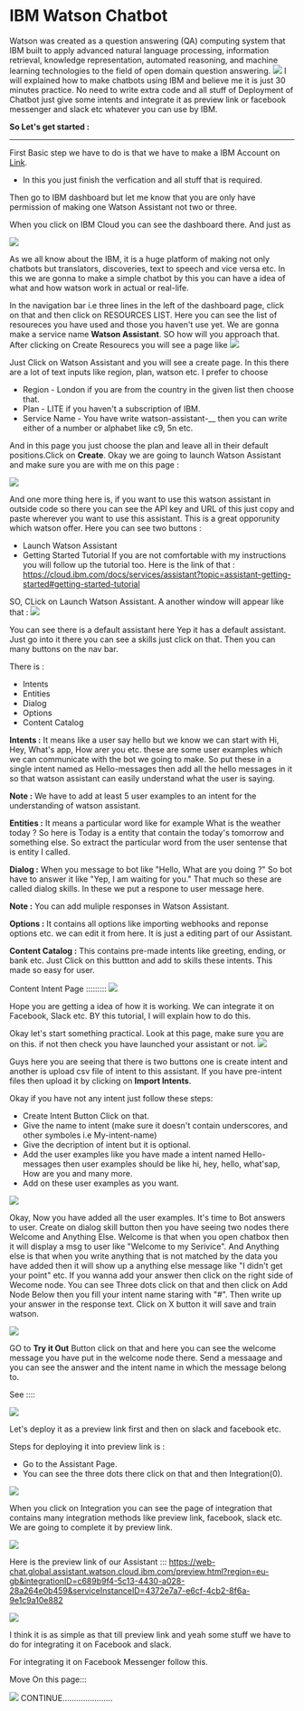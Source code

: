 # IBM Watson Chatbot

Watson was created as a question answering (QA) computing system that IBM built to apply advanced natural language processing, information retrieval, knowledge representation, automated reasoning, and machine learning technologies to the field of open domain question answering.
![](images/IBM.jpg)
I will explained how to make chatbots using IBM and believe me it is just 30 minutes practice. No need to write extra code and all stuff of Deployment of Chatbot just give some intents and integrate it as preview link or facebook messenger and slack etc whatever you can use by IBM.

**So Let's get started :**
_______________
First Basic step we have to do is that we have to make a IBM Account on [Link](https://cloud.ibm.com/).
* In this you just finish the verfication and all stuff that is required.

Then go to IBM dashboard but let me know that you are only have permission of making one Watson Assistant not two or three. 

When you click on IBM Cloud you can see the dashboard there. And just as 

![](images/Dashboard.PNG)

As we all know about the IBM, it is a huge platform of making not only chatbots but translators, discoveries, text to speech and vice versa etc.
In this we are gonna to make a simple chatbot by this you can have a idea of what and how watson work in actual or real-life.

In the navigation bar i.e three lines in the left of the dashboard page, click on that and then click on RESOURCES LIST. Here you can see the list of resoureces you have used and those you haven't use yet. We are gonna make a service name **Watson Assistant**. SO how will you approach that.
After clicking on Create Resourecs you will see a page like 
![](images/Catalog.PNG)

Just Click on Watson Assistant and you will see a create page. In this there are a lot of text inputs like region, plan, watson etc.
I prefer to choose 
* Region - London if you are from the country in the given list then choose that.
* Plan - LITE if you haven't a subscription of IBM.
* Service Name - You have write watson-assistant-__ then you can write either of a number or alphabet like c9, 5n etc.

And in this page you just choose the plan and leave all in their default positions.Click on **Create**. Okay we are going to launch Watson Assistant and make sure you are with me on this page :

![](images/Assistant-Launch.PNG)

And one more thing here is, if you want to use this watson assistant in outside code so there you can see the API key and URL of this just copy and paste wherever you want to use this assistant. This is a great opporunity which watson offer.
Here you can see two buttons :
* Launch Watson Assistant
* Getting Started Tutorial
If you are not comfortable with my instructions you will follow up the tutorial too. Here is the link of that : https://cloud.ibm.com/docs/services/assistant?topic=assistant-getting-started#getting-started-tutorial

SO, CLick on Launch Watson Assistant. A another window will appear like that :
![](images/Default-Assistant.PNG)

You can see there is a default assistant here Yep it has a default assistant. Just go into it there you can see a skills just click on that.
Then you can many buttons on the nav bar.

There is :
* Intents
* Entities
* Dialog
* Options
* Content Catalog

**Intents :** It means like a user say hello but we know we can start with Hi, Hey, What's app, How arer you etc. these are some user examples which we can communicate with the bot we going to make. So put these in a single intent named as Hello-messages then add all the hello messages in it so that watson assistant can easily understand what the user is saying. 

**Note :** We have to add at least 5 user examples to an intent for the understanding of watson assistant.

**Entities :** It means a particular word like for example What is the weather today ? So here is Today is a entity that contain the today's tomorrow and something else. So extract the particular word from the user sentense that is entity I called. 

**Dialog :** When you message to bot like "Hello, What are you doing ?" So bot have to answer it like "Yep, I am waiting for you." That much so these are called dialog skills. In these we put a respone to user message here.

**Note :** You can add muliple responses in Watson Assistant. 

**Options :** It contains all options like importing webhooks and reponse options etc. we can edit it from here. It is just a editing part of our Assistant.

**Content Catalog :** This contains pre-made intents like greeting, ending, or bank etc. 
Just Click on this buttton and add to skills these intents. This made so easy for user.

Content Intent Page :::::::::
![](images/Content-Intent.PNG)

Hope you are getting a idea of how it is working. We can integrate it on Facebook, Slack etc.
BY this tutorial, I will explain how to do this.

Okay let's start something practical. 
Look at this page, make sure you are on this. if not then check you have launched your assistant or not.
![](images/skills-page.PNG)

Guys here you are seeing that there is two buttons one is create intent and another is upload csv file of intent to this assistant.
If you have pre-intent files then upload it by clicking on **Import Intents**.

Okay if you have not any intent just follow these steps:
* Create Intent Button Click on that.
* Give the name to intent (make sure it doesn't contain underscores, and other symboles i.e My-intent-name)
* Give the decription of intent but it is optional.
* Add the user examples like you have made a intent named Hello-messages then user examples should be like hi, hey, hello, what'sap, How are you and many more.
* Add on these user examples as you want.

![](images/Make-Intent.PNG)

Okay, Now you have added all the user examples. It's time to Bot answers to user. Create on dialog skill button then you have seeing two nodes there Welcome and Anything Else.
Welcome is that when you open chatbox then it will display a msg to user like "Welcome to my Serivice". And Anything else is that when you write anything that is not matched by the data you have added then it will show up a anything else message like "I didn't get your point" etc. 
If you wanna add your answer then click on the right side of Wecome node. You can see Three dots click on that and then click on Add Node Below then you fill your intent name staring with "#". Then write up your answer in the response text.
Click on X button it will save and train watson.

![](images/Dialog-Skill.PNG)

GO to **Try it Out** Button click on that and here you can see the welcome message you have put in the welcome node there.
Send a messaage and you can see the answer and the intent name in which the message belong to.

See ::::

![](images/Try-It-Out.PNG)

Let's deploy it as a preview link first and then on slack and facebook etc.

Steps for deploying it into preview link is :
* Go to the Assistant Page.
* You can see the three dots there click on that and then Integration(0).

![](images/Integration.PNG)

When you click on Integration you can see the page of integration that contains many integration methods like preview link, facebook, slack etc.
We are going to complete it by preview link.

![](images/integrations-page.PNG)

Here is the preview link of our Assistant ::: https://web-chat.global.assistant.watson.cloud.ibm.com/preview.html?region=eu-gb&integrationID=c689b9f4-5c13-4430-a028-28a264e0b459&serviceInstanceID=4372e7a7-e6cf-4cb2-8f6a-9e1c9a10e882

![](images/preview-link.PNG)


I think it is as simple as that till preview link and yeah some stuff we have to do for integrating it on Facebook and slack.

For integrating it on Facebook Messenger follow this.

Move On this page:::

![](images/AddIntegration.PNG)
CONTINUE......................

